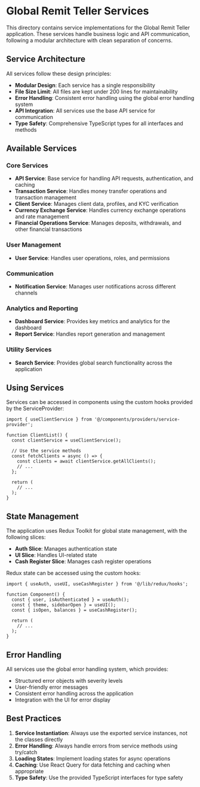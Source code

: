 # Global Remit Teller Services

This directory contains service implementations for the Global Remit Teller application. These services handle business logic and API communication, following a modular architecture with clean separation of concerns.

## Service Architecture

All services follow these design principles:

- **Modular Design**: Each service has a single responsibility
- **File Size Limit**: All files are kept under 200 lines for maintainability
- **Error Handling**: Consistent error handling using the global error handling system
- **API Integration**: All services use the base API service for communication
- **Type Safety**: Comprehensive TypeScript types for all interfaces and methods

## Available Services

### Core Services

- **API Service**: Base service for handling API requests, authentication, and caching
- **Transaction Service**: Handles money transfer operations and transaction management
- **Client Service**: Manages client data, profiles, and KYC verification
- **Currency Exchange Service**: Handles currency exchange operations and rate management
- **Financial Operations Service**: Manages deposits, withdrawals, and other financial transactions

### User Management

- **User Service**: Handles user operations, roles, and permissions

### Communication

- **Notification Service**: Manages user notifications across different channels

### Analytics and Reporting

- **Dashboard Service**: Provides key metrics and analytics for the dashboard
- **Report Service**: Handles report generation and management

### Utility Services

- **Search Service**: Provides global search functionality across the application

## Using Services

Services can be accessed in components using the custom hooks provided by the ServiceProvider:

```tsx
import { useClientService } from '@/components/providers/service-provider';

function ClientList() {
  const clientService = useClientService();
  
  // Use the service methods
  const fetchClients = async () => {
    const clients = await clientService.getAllClients();
    // ...
  };
  
  return (
    // ...
  );
}
```

## State Management

The application uses Redux Toolkit for global state management, with the following slices:

- **Auth Slice**: Manages authentication state
- **UI Slice**: Handles UI-related state
- **Cash Register Slice**: Manages cash register operations

Redux state can be accessed using the custom hooks:

```tsx
import { useAuth, useUI, useCashRegister } from '@/lib/redux/hooks';

function Component() {
  const { user, isAuthenticated } = useAuth();
  const { theme, sidebarOpen } = useUI();
  const { isOpen, balances } = useCashRegister();
  
  return (
    // ...
  );
}
```

## Error Handling

All services use the global error handling system, which provides:

- Structured error objects with severity levels
- User-friendly error messages
- Consistent error handling across the application
- Integration with the UI for error display

## Best Practices

1. **Service Instantiation**: Always use the exported service instances, not the classes directly
2. **Error Handling**: Always handle errors from service methods using try/catch
3. **Loading States**: Implement loading states for async operations
4. **Caching**: Use React Query for data fetching and caching when appropriate
5. **Type Safety**: Use the provided TypeScript interfaces for type safety
